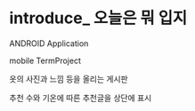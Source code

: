 # introduce_ 오늘은 뭐 입지

ANDROID Application

mobile TermProject


옷의 사진과 느낌 등을 올리는 게시판

추천 수와 기온에 따른 추천글을 상단에 표시
